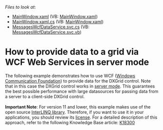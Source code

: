<!-- default file list -->
*Files to look at*:

* [MainWindow.xaml](./CS/E2000/MainWindow.xaml) (VB: [MainWindow.xaml](./VB/E2000/MainWindow.xaml))
* [MainWindow.xaml.cs](./CS/E2000/MainWindow.xaml.cs) (VB: [MainWindow.xaml](./VB/E2000/MainWindow.xaml))
* [MessagesWcfDataService.svc.cs](./CS/E2000Web/MessagesWcfDataService.svc.cs) (VB: [MessagesWcfDataService.svc.vb](./VB/E2000Web/MessagesWcfDataService.svc.vb))
<!-- default file list end -->
# How to provide data to a grid via WCF Web Services in server mode


<p>The following example demonstrates how to use WCF (<a href="http://msdn.microsoft.com/en-us/netframework/aa663324.aspx"><u>Windows Communication Foundation</u></a>) to provide data for the DXGrid control. Note that in this case the DXGrid control works in <a href="https://documentation.devexpress.com/#WPF/CustomDocument6279"><u>server mode</u></a>. This guarantees the best possible performance with large datasources for passing data from a server to a client-side DXGrid control. <br><br><strong>Important Note</strong>: For version 11 and lower, this example makes use of the open source <a href="http://www.codeplex.com/interlinq/"><u>InterLINQ library</u></a>. Therefore, if you want to use it in your applications, you should review its <a href="http://interlinq.codeplex.com/license"><u>license</u></a>. For a detailed description of this approach, refer to the following Knowledge Base article: <a href="https://www.devexpress.com/Support/Center/p/K18300">K18300</a></p>

<br/>


